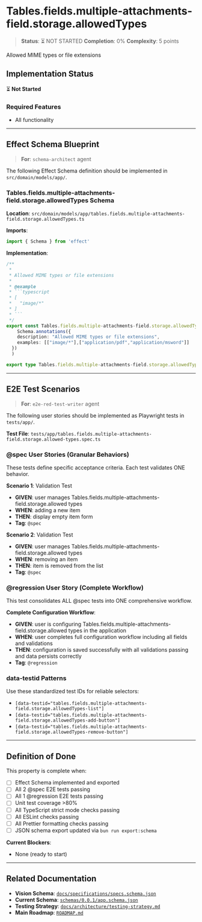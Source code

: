 # Tables.fields.multiple-attachments-field.storage.allowedTypes

> **Status**: ⏳ NOT STARTED
> **Completion**: 0%
> **Complexity**: 5 points

Allowed MIME types or file extensions

## Implementation Status

⏳ **Not Started**

### Required Features

- All functionality

---

## Effect Schema Blueprint

> **For**: `schema-architect` agent

The following Effect Schema definition should be implemented in `src/domain/models/app/`.

### Tables.fields.multiple-attachments-field.storage.allowedTypes Schema

**Location**: `src/domain/models/app/tables.fields.multiple-attachments-field.storage.allowedTypes.ts`

**Imports**:

```typescript
import { Schema } from 'effect'
```

**Implementation**:

````typescript
/**
 *
 * Allowed MIME types or file extensions
 *
 * @example
 * ```typescript
 * [
 *   "image/*"
 * ]
 * ```
 */
export const Tables.fields.multiple-attachments-field.storage.allowedTypesSchema = Schema.Array(Schema.String).pipe(
    Schema.annotations({
    description: "Allowed MIME types or file extensions",
    examples: [["image/*"],["application/pdf","application/msword"]]
  })
  )

export type Tables.fields.multiple-attachments-field.storage.allowedTypes = Schema.Schema.Type<typeof Tables.fields.multiple-attachments-field.storage.allowedTypesSchema>
````

---

## E2E Test Scenarios

> **For**: `e2e-red-test-writer` agent

The following user stories should be implemented as Playwright tests in `tests/app/`.

**Test File**: `tests/app/tables.fields.multiple-attachments-field.storage.allowed-types.spec.ts`

### @spec User Stories (Granular Behaviors)

These tests define specific acceptance criteria. Each test validates ONE behavior.

**Scenario 1**: Validation Test

- **GIVEN**: user manages Tables.fields.multiple-attachments-field.storage.allowed types
- **WHEN**: adding a new item
- **THEN**: display empty item form
- **Tag**: `@spec`

**Scenario 2**: Validation Test

- **GIVEN**: user manages Tables.fields.multiple-attachments-field.storage.allowed types
- **WHEN**: removing an item
- **THEN**: item is removed from the list
- **Tag**: `@spec`

### @regression User Story (Complete Workflow)

This test consolidates ALL @spec tests into ONE comprehensive workflow.

**Complete Configuration Workflow**:

- **GIVEN**: user is configuring Tables.fields.multiple-attachments-field.storage.allowed types in the application
- **WHEN**: user completes full configuration workflow including all fields and validations
- **THEN**: configuration is saved successfully with all validations passing and data persists correctly
- **Tag**: `@regression`

### data-testid Patterns

Use these standardized test IDs for reliable selectors:

- `[data-testid="tables.fields.multiple-attachments-field.storage.allowedTypes-list"]`
- `[data-testid="tables.fields.multiple-attachments-field.storage.allowedTypes-add-button"]`
- `[data-testid="tables.fields.multiple-attachments-field.storage.allowedTypes-remove-button"]`

---

## Definition of Done

This property is complete when:

- [ ] Effect Schema implemented and exported
- [ ] All 2 @spec E2E tests passing
- [ ] All 1 @regression E2E tests passing
- [ ] Unit test coverage >80%
- [ ] All TypeScript strict mode checks passing
- [ ] All ESLint checks passing
- [ ] All Prettier formatting checks passing
- [ ] JSON schema export updated via `bun run export:schema`

**Current Blockers**:

- None (ready to start)

---

## Related Documentation

- **Vision Schema**: [`docs/specifications/specs.schema.json`](../specs.schema.json)
- **Current Schema**: [`schemas/0.0.1/app.schema.json`](../../schemas/0.0.1/app.schema.json)
- **Testing Strategy**: [`docs/architecture/testing-strategy.md`](../../architecture/testing-strategy.md)
- **Main Roadmap**: [`ROADMAP.md`](../../../ROADMAP.md)
